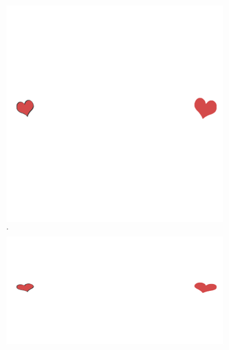 ![](https://github.com/want0629/want0629/blob/master/heart.gif)
.<div align=center><img src="https://github.com/want0629/want0629/blob/master/heart.gif" width="880" height="250" /></div>

<!--
**want0629/want0629** is a ✨ _special_ ✨ repository because its `README.md` (this file) appears on your GitHub profile.


Here are some ideas to get you started:

- 🔭 I’m currently working on ...
- 🌱 I’m currently learning ...
- 👯 I’m looking to collaborate on ...
- 🤔 I’m looking for help with ...
- 💬 Ask me about ...
- 📫 How to reach me: ...
- 😄 Pronouns: ...
- ⚡ Fun fact: ...
-->
